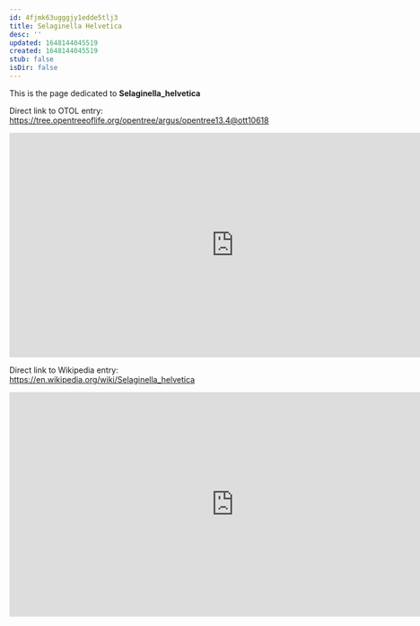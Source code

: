 ```yaml
---
id: 4fjmk63ugggjy1edde5tlj3
title: Selaginella Helvetica
desc: ''
updated: 1648144045519
created: 1648144045519
stub: false
isDir: false
---
```

This is the page dedicated to **Selaginella_helvetica**


Direct link to OTOL entry: https://tree.opentreeoflife.org/opentree/argus/opentree13.4@ott10618



<html>
    <body>
    <iframe src="https://tree.opentreeoflife.org/opentree/argus/opentree13.4@ott10618"
    width="800" height="400" frameborder="0" allowfullscreen> </iframe>
    </body>
</html>
    


Direct link to Wikipedia entry: https://en.wikipedia.org/wiki/Selaginella_helvetica



<html>
    <body>
    <iframe src="https://en.wikipedia.org/wiki/Selaginella_helvetica"
    width="800" height="400" frameborder="0" allowfullscreen> </iframe>
    </body>
</html>
    
